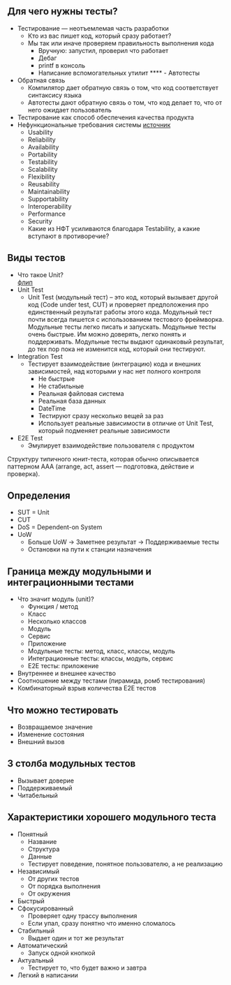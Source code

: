 ## Для чего нужны тесты?
- Тестирование — неотъемлемая часть разработки
  - Кто из вас пишет код, который сразу работает?
  - Мы так или иначе проверяем правильность выполнения кода
    - Вручную: запустил, проверил что работает
    - Дебаг
    - printf в консоль
    - Написание вспомогательных утилит
****    - Автотесты
- Обратная связь
  - Компилятор дает обратную связь о том, что код соответствует синтаксису языка
  - Автотесты дают обратную связь о том, что код делает то, что от него ожидает пользователь
- Тестирование как способ обеспечения качества продукта
- Нефункциональные требования системы [источник](https://www.softwaretestingmaterial.com/quality-attributes-in-software-architecture/)
    * Usability
    * Reliability
    * Availability
    * Portability
    * Testability
    * Scalability
    * Flexibility
    * Reusability
    * Maintainability
    * Supportability
    * Interoperability
    * Performance
    * Security
  * Какие из НФТ усиливаются благодаря Testability, а какие вступают в противоречие?

## Виды тестов
- Что такое Unit?  
  [флип](https://photos.google.com/share/AF1QipM4blkk7aW1gCjKYsEJj9SngPxhdPRNcHanggVbgCugKyTkRUGb0GnsyxTu_I1Bqg/photo/AF1QipMwCDn1ULs5DcN3bz7RbBmWVli3OBsXOUnzC4Lg?key=TUNISk5qSkVvaHdia1p0aXNSSHN0YTByMzl0cEp3)
- Unit Test
  - Unit Test (модульный тест) – это код, который вызывает другой код (Code under test, CUT) и проверяет предположения про единственный результат работы этого кода. Модульный тест почти всегда пишется с использованием тестового фреймворка. Модульные тесты легко писать и запускать. Модульные тесты очень быстрые. Им можно доверять, легко понять и поддерживать. Модульные тесты выдают одинаковый результат, до тех пор пока не изменится код, который они тестируют.
- Integration Test
  - Тестирует взаимодействие (интеграцию) кода и внешних зависимостей, над которыми у нас нет полного контроля
	- Не быстрые
	- Не стабильные
	- Реальная файловая система
	- Реальная база данных
	- DateTime
	- Тестируют сразу несколько вещей за раз
	- Использует реальные зависимости в отличие от Unit Test, который подменяет реальные зависимости
- E2E Test
    - Эмулирует взаимодействие пользователя с продуктом

Cтруктуру типичного юнит-теста, которая обычно описывается паттерном AAA (arrange, act, assert — подготовка, действие и проверка). 
## Определения
- SUT = Unit
- CUT
- DoS = Dependent-on System
- UoW
  - Больше UoW → Заметнее результат → Поддерживаемые тесты
  - Остановки на пути к станции назначения

## Граница между модульными и интеграционными тестами
- Что значит модуль (unit)?
  - Функция / метод
  - Класс
  - Несколько классов
  - Модуль
  - Сервис
  - Приложение
  - Модульные тесты: метод, класс, классы, модуль
  - Интеграционные тесты: классы, модуль, сервис
  - E2E тесты: приложение
- Внутреннее и внешнее качество
- Соотношение между тестами (пирамида, ромб тестирования)
- Комбинаторный взрыв количества E2E тестов

## Что можно тестировать
- Возвращаемое значение
- Изменение состояния
- Внешний вызов

## 3 столба модульных тестов
- Вызывает доверие
- Поддерживаемый
- Читабельный

## Характеристики хорошего модульного теста
* Понятный
  * Название
  * Структура
  * Данные
  * Тестирует поведение, понятное пользователю, а не реализацию
* Независимый
  * От других тестов
  * От порядка выполнения
  * От окружения
* Быстрый
* Сфокусированный 
  * Проверяет одну трассу выполнения
  * Если упал, сразу понятно что именно сломалось
* Стабильный 
  * Выдает один и тот же результат
* Автоматический
  * Запуск одной кнопкой
* Актуальный
  * Тестирует то, что будет важно и завтра
* Легкий в написании